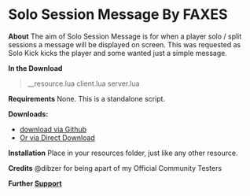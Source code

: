 # **Solo Session Message By FAXES**

**About**
The aim of Solo Session Message is for when a player solo / split sessions a message will be displayed on screen. This was requested as Solo Kick kicks the player and some wanted just a simple message.

**In the Download**
  >__resource.lua
  client.lua
  server.lua

**Requirements**
None. This is a standalone script.

**Downloads:**
* [download via Github](https://github.com/FAXES/fax-solo-session-message)
* <a class="attachment" href="http://faxes.zone/files/fax-solo/1.0.rar">Or via Direct Download</a>

**Installation**
Place in your resources folder, just like any other resource.

**Credits**
@dibzer for being apart of my Official Community Testers 

**Further [Support](http://faxes.zone/discord)**
